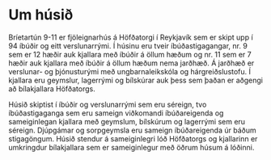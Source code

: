 # Um húsið
Bríetartún 9-11 er fjöleignarhús á Höfðatorgi í Reykjavík sem er skipt upp í 94 íbúðir og eitt verslunarrými. Í húsinu eru tveir íbúðastigagangar, nr. 9 sem er 12 hæðir auk kjallara með íbúðir á öllum hæðum og nr. 11 sem er 7 hæðir auk kjallara með íbúðir á öllum hæðum nema jarðhæð. Á jarðhæð er verslunar- og þjónusturými með ungbarnaleikskóla og hárgreiðslustofu. Í kjallara eru geymslur, lagerrými og bílskúrar auk þess sem þaðan er aðgengi að bílakjallara Höfðatorgs.

Húsið skiptist í íbúðir og verslunarrými sem eru séreign, tvo íbúðastigaganga sem eru sameign viðkomandi íbúðareigenda og sameiginlegan kjallara með geymslum, bílskúrum og lagerrými sem eru séreign. Djúpgámar og sorpgeymsla eru sameign íbúðareigenda úr báðum stigagöngum. Húsið stendur á sameiginlegri lóð Höfðatorgs og kjallarinn er umkringdur bílakjallara sem er sameiginlegur með öðrum húsum á lóðinni.

